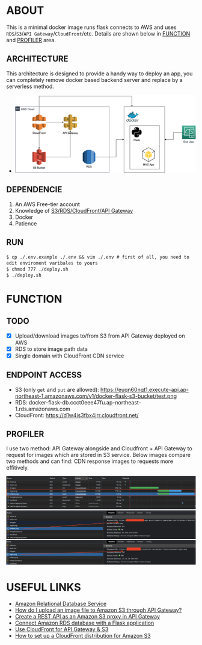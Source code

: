 # ABOUT

This is a minimal docker image runs flask connects to AWS and uses `RDS`/`S3`/`API Gateway`/`CloudFront`/etc. Details are shown below in [FUNCTION](#function) and [PROFILER](#profiler) area.

## ARCHITECTURE

This architecture is designed to provide a handy way to deploy an app, you can completely remove docker based backend server and replace by a serverless method. 

- ![](./images/arch.drawio.png)

## DEPENDENCIE

1. An AWS Free-tier account
2. Knowledge of [S3/RDS/CloudFront/API Gateway](#useful-links)
3. Docker
4. Patience

## RUN

```shell=
$ cp ./.env.example ./.env && vim ./.env # first of all, you need to edit enviroment varibales to yours
$ chmod 777 ./deploy.sh
$ ./deploy.sh
```

# FUNCTION

## TODO

-   [x] Upload/download images to/from S3 from API Gateway deployed on AWS
-   [x] RDS to store image path data
-   [x] Single domain with CloudFront CDN service

## ENDPOINT ACCESS

-   S3 (only `get` and `put` are allowed): https://euqn60nqt1.execute-api.ap-northeast-1.amazonaws.com/v1/docker-flask-s3-bucket/test.png
-   RDS: docker-flask-db.ccct0eee47fu.ap-northeast-1.rds.amazonaws.com
-   CloudFront: https://d1w4is3fbx4jrr.cloudfront.net/

## PROFILER

I use two method: API Gateway alongside and Cloudfront + API Gateway to request for images which are stored in S3 service. Below images compare two methods and can find: CDN response images to requests more effitively.

![picture 3](images/9e29665382184bc2220ec371fa2e1b29286c6d1ff7bb9e5089a8a438879ccc1d.png)  
![picture 1](images/470e9a6e52b9590d3a159580833ee2c726372a1954fc90718a34c7cb89b3deaf.png)  
![picture 2](images/45a5cc9822ce06b9de26d1fe72718b09a7701782a38ea61d1142f82fa86dd20e.png)

# USEFUL LINKS

-   [Amazon Relational Database Service](https://docs.aws.amazon.com/zh_tw/AmazonRDS/latest/UserGuide/USER_CreateDBInstance.html)
-   [How do I upload an image file to Amazon S3 through API Gateway?](https://aws.amazon.com/premiumsupport/knowledge-center/api-gateway-upload-image-s3/)
-   [Create a REST API as an Amazon S3 proxy in API Gateway](https://docs.aws.amazon.com/zh_tw/apigateway/latest/developerguide/integrating-api-with-aws-services-s3.html)
-   [Connect Amazon RDS database with a Flask application](https://storytell.ddns.net/blog/3)
-   [Use CloudFront for API Gateway & S3](https://medium.com/vectoscalar/use-cloudfront-for-api-gateway-s3-both-cc0e30e0962a)
-   [How to set up a CloudFront distribution for Amazon S3](https://aws.amazon.com/cloudfront/getting-started/S3/)
